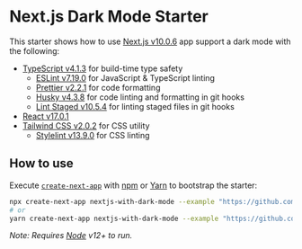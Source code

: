 # Next.js Dark Mode Starter

This starter shows how to use [Next.js v10.0.6](https://nextjs.org) app support a dark mode with the following:

- [TypeScript v4.1.3](https://www.typescriptlang.org) for build-time type safety
  - [ESLint v7.19.0](https://eslint.org) for JavaScript & TypeScript linting
  - [Prettier v2.2.1](https://prettier.io/) for code formatting
  - [Husky v4.3.8](https://github.com/typicode/husky) for code linting and formatting in git hooks
  - [Lint Staged v10.5.4](https://github.com/okonet/lint-staged) for linting staged files in git hooks
- [React v17.0.1](https://reactjs.org)
- [Tailwind CSS v2.0.2](https://tailwindcss.com/) for CSS utility
  - [Stylelint v13.9.0](https://stylelint.io/) for CSS linting

## How to use

Execute [`create-next-app`](https://github.com/vercel/next.js/tree/canary/packages/create-next-app) with [npm](https://docs.npmjs.com/cli/init) or [Yarn](https://yarnpkg.com/lang/en/docs/cli/create/) to bootstrap the starter:

```bash
npx create-next-app nextjs-with-dark-mode --example "https://github.com/adamsome/nextjs-with-dark-mode"
# or
yarn create-next-app nextjs-with-dark-mode --example "https://github.com/adamsome/nextjs-with-dark-mode"
```

_Note: Requires [Node](https://nodejs.org/en/) v12+ to run._
